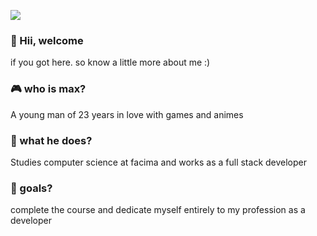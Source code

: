 ![](https://uploaddeimagens.com.br/images/002/914/924/full/assinatura.png?1602340212)

### :space_invader: Hii, welcome
if you got here. so know a little more about me :)

### :video_game: who is max?
A young man of 23 years in love with games and animes

### :dragon_face: what he does?
Studies computer science at facima and works as a full stack developer

### :dart: goals?
complete the course and dedicate myself entirely to my profession as a developer
